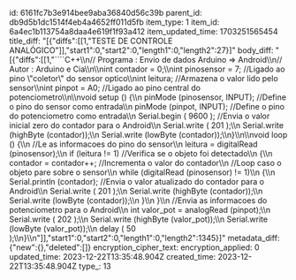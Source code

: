 id: 6161fc7b3e914bee9aba36840d56c39b
parent_id: db9d5b1dc1514f4eb4a4652ff011d5fb
item_type: 1
item_id: 6a4ec1b113754a8daa4e619f1f93a412
item_updated_time: 1703251565454
title_diff: "[{\"diffs\":[[1,\"TESTE DE CONTROLE ANALÓGICO\"]],\"start1\":0,\"start2\":0,\"length1\":0,\"length2\":27}]"
body_diff: "[{\"diffs\":[[1,\"````C++\\\n// Programa : Envio de dados Arduino => Android\\\n// Autor : Arduino e Cia\\\n\\\nint contador = 0;\\\nint pinosensor = 7; //Ligado ao pino \\\"coletor\\\" do sensor optico\\\nint leitura; //Armazena o valor lido pelo sensor\\\nint pinpot = A0; //Ligado ao pino central do potenciometro\\\n\\\nvoid setup () {\\\n  pinMode (pinosensor, INPUT); //Define o pino do sensor como entrada\\\n  pinMode (pinpot, INPUT); //Define o pino do potenciometro como entrada\\\n  Serial.begin ( 9600 ); //Envia o valor inicial zero do contador para o Android\\\n  Serial.write ( 201 );\\\n  Serial.write (highByte (contador));\\\n  Serial.write (lowByte (contador));\\\n}\\\n\\\nvoid loop () {\\\n  //Le as informacoes do pino do sensor\\\n  leitura = digitalRead (pinosensor);\\\n  if (leitura != 1) //Verifica se o objeto foi detectado\\\n  {\\\n    contador = contador++; //Incrementa o valor do contador\\\n    //Loop caso o objeto pare sobre o sensor\\\n    while (digitalRead (pinosensor) != 1)\\\n    {\\\n      Serial.println (contador); //Envia o valor atualizado do contador para o Android\\\n      Serial.write ( 201 );\\\n      Serial.write (highByte (contador));\\\n      Serial.write (lowByte (contador));\\\n    }\\\n  }\\\n  //Envia as informacoes do potenciometro para o Android\\\n  int valor_pot = analogRead (pinpot);\\\n  Serial.write ( 202 );\\\n  Serial.write (highByte (valor_pot));\\\n  Serial.write (lowByte (valor_pot));\\\n  delay ( 50 );\\\n}\\\n\"]],\"start1\":0,\"start2\":0,\"length1\":0,\"length2\":1345}]"
metadata_diff: {"new":{},"deleted":[]}
encryption_cipher_text: 
encryption_applied: 0
updated_time: 2023-12-22T13:35:48.904Z
created_time: 2023-12-22T13:35:48.904Z
type_: 13